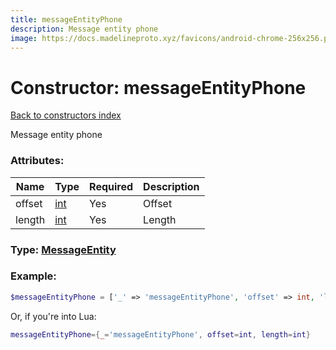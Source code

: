 ```yaml
---
title: messageEntityPhone
description: Message entity phone
image: https://docs.madelineproto.xyz/favicons/android-chrome-256x256.png
---
```

# Constructor: messageEntityPhone  
[Back to constructors index](index.md)



Message entity phone

### Attributes:

| Name     |    Type       | Required | Description |
|----------|---------------|----------|-------------|
|offset|[int](../types/int.md) | Yes|Offset|
|length|[int](../types/int.md) | Yes|Length|



### Type: [MessageEntity](../types/MessageEntity.md)


### Example:

```php
$messageEntityPhone = ['_' => 'messageEntityPhone', 'offset' => int, 'length' => int];
```  


Or, if you're into Lua:

```lua
messageEntityPhone={_='messageEntityPhone', offset=int, length=int}

```


